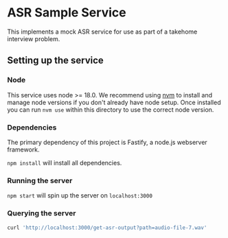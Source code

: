 # ASR Sample Service

This implements a mock ASR service for use as part of a takehome interview problem.

## Setting up the service

### Node

This service uses node >= 18.0. We recommend using [nvm](https://github.com/nvm-sh/nvm) to install and manage node versions if you don't already have node setup. Once installed you can run `nvm use` within this directory to use the correct node version.

### Dependencies

The primary dependency of this project is Fastify, a node.js webserver framework.

`npm install` will install all dependencies.

### Running the server

`npm start` will spin up the server on `localhost:3000`

### Querying the server

```sh
curl 'http://localhost:3000/get-asr-output?path=audio-file-7.wav'
```
